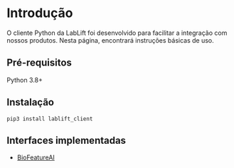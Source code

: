 # Introdução

O cliente Python da LabLift foi desenvolvido para facilitar a integração com nossos produtos. Nesta página, encontrará instruções básicas de uso.

## Pré-requisitos

Python 3.8+

## Instalação

```console
pip3 install lablift_client
```

## Interfaces implementadas

- [BioFeatureAI](biofeatureai/index.md)
